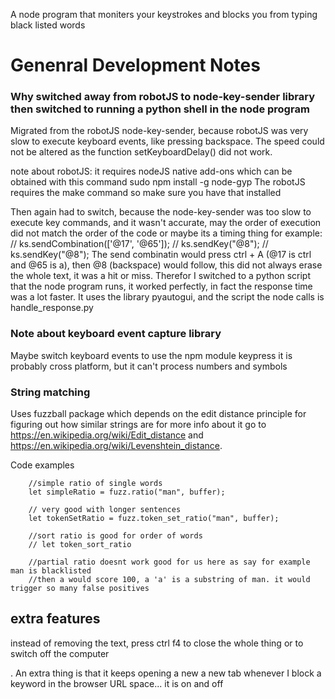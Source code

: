 A node program that moniters your keystrokes and blocks you from typing black listed words




# Genenral Development Notes

### Why switched away from robotJS to node-key-sender library then switched to running a python shell in the node program
Migrated from the robotJS node-key-sender, because robotJS was very slow to execute keyboard events, like pressing backspace. The speed could not be altered as the function setKeyboardDelay() did not work.

note about robotJS: it requires nodeJS native add-ons
which can be obtained with this command
    sudo npm install -g node-gyp
The robotJS requires the make command so make sure you have that installed

Then again had to switch, because the node-key-sender was too slow to execute key commands, and it wasn't
accurate, may the order of execution did not match the order of the code or maybe its a timing thing
for example:
    // ks.sendCombination(['@17', '@65']);
    // ks.sendKey("@8");
    // ks.sendKey("@8");
The send combinatin would press ctrl + A (@17 is ctrl and @65 is a), then @8 (backspace) would follow,
this did not always erase the whole text, it was a hit or miss. Therefor I switched to a python script that the node program runs, it worked perfectly, in fact the response time was a lot faster. It uses the library pyautogui, and the script the node calls is handle_response.py


### Note about keyboard event capture library
Maybe switch keyboard events to use the npm module keypress
it is probably cross platform, but it can't process numbers and symbols

### String matching
Uses fuzzball package which depends on the edit distance principle for figuring out how similar strings are
for more info about it go to https://en.wikipedia.org/wiki/Edit_distance and https://en.wikipedia.org/wiki/Levenshtein_distance. 

Code examples

        //simple ratio of single words
        let simpleRatio = fuzz.ratio("man", buffer);

        // very good with longer sentences
        let tokenSetRatio = fuzz.token_set_ratio("man", buffer);

        //sort ratio is good for order of words
        // let token_sort_ratio

        //partial ratio doesnt work good for us here as say for example man is blacklisted
        //then a would score 100, a 'a' is a substring of man. it would trigger so many false positives




## extra features
instead of removing the text, press ctrl f4 to close the whole thing or to switch off the computer

. An extra thing is that it keeps opening a new a new tab whenever I block a keyword in the browser URL space... it is on and off 